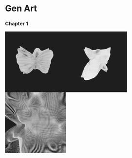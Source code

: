 # Gen Art
### Chapter 1

[<img src="ch1_listing_i1v00/ch1_listing_i1v00.png" width="200px" align="middle"/>](ch1_listing_i1v00/ch1_listing_i1v00.png
)[<img src="ch1_listing_i1v01/ch1_listing_i1v01.png" width="200px" align="middle"/>](ch1_listing_i1v01/ch1_listing_i1v01.png
)[<img src="ch1_listing_i1v02/ch1_listing_i1v02.png" width="200px" align="middle"/>](ch1_listing_i1v02/ch1_listing_i1v02.png
)